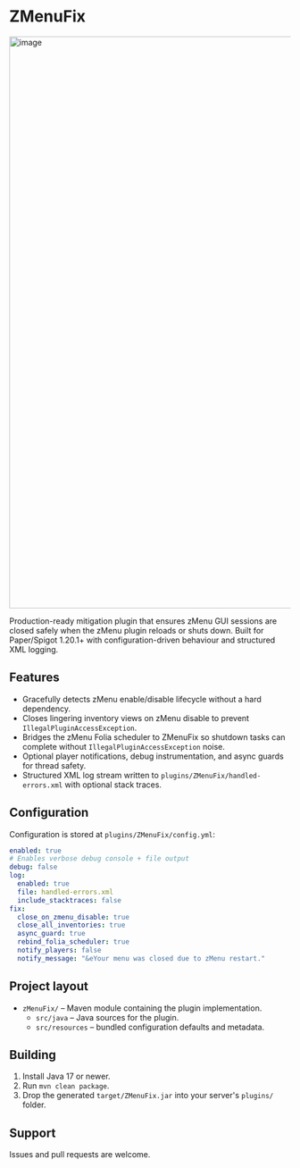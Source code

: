 # ZMenuFix

<img width="1024" height="1024" alt="image" src="https://github.com/user-attachments/assets/4b1449f7-689f-49f6-b7ca-310cffd80a0c" />


Production-ready mitigation plugin that ensures zMenu GUI sessions are closed safely when the zMenu plugin reloads or shuts down. Built for Paper/Spigot 1.20.1+ with configuration-driven behaviour and structured XML logging.

## Features
- Gracefully detects zMenu enable/disable lifecycle without a hard dependency.
- Closes lingering inventory views on zMenu disable to prevent `IllegalPluginAccessException`.
- Bridges the zMenu Folia scheduler to ZMenuFix so shutdown tasks can complete without `IllegalPluginAccessException` noise.
- Optional player notifications, debug instrumentation, and async guards for thread safety.
- Structured XML log stream written to `plugins/ZMenuFix/handled-errors.xml` with optional stack traces.

## Configuration
Configuration is stored at `plugins/ZMenuFix/config.yml`:

```yaml
enabled: true
# Enables verbose debug console + file output
debug: false
log:
  enabled: true
  file: handled-errors.xml
  include_stacktraces: false
fix:
  close_on_zmenu_disable: true
  close_all_inventories: true
  async_guard: true
  rebind_folia_scheduler: true
  notify_players: false
  notify_message: "&eYour menu was closed due to zMenu restart."
```

## Project layout
- `zMenuFix/` – Maven module containing the plugin implementation.
  - `src/java` – Java sources for the plugin.
  - `src/resources` – bundled configuration defaults and metadata.

## Building
1. Install Java 17 or newer.
2. Run `mvn clean package`.
3. Drop the generated `target/ZMenuFix.jar` into your server's `plugins/` folder.

## Support
Issues and pull requests are welcome.

